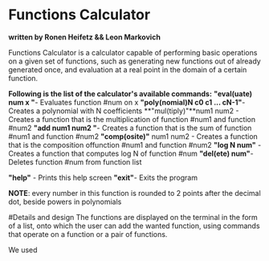 # Functions Calculator
**written by Ronen Heifetz && Leon Markovich**

Functions Calculator is a calculator capable of performing basic operations on a given set of functions, such as generating new functions out of already generated once, and evaluation at a real point in the domain of a certain function.


**Following is the list of the calculator's available commands:**
**"eval(uate) num x "**- Evaluates function #num on x
**"poly(nomial)N c0 c1 ... cN-1"**- Creates a polynomial with N coefficients
**"mul(tiply)"**num1 num2 - Creates a function that is the multiplication of function #num1 and function #num2
**"add num1 num2 "**- Creates a function that is the sum of function #num1 and function #num2
**"comp(osite)"** num1 num2 - Creates a function that is the composition offunction #num1 and function #num2
**"log N num"** - Creates a function that computes log N of function #num
**"del(ete) num"**- Deletes function #num from function list

**"help"** - Prints this help screen
**"exit"**- Exits the program

**NOTE**: every number in this function is rounded to 2 points after the decimal dot, beside powers in polynomials

#Details and design
The functions are displayed on the terminal in the form of a list, onto which the user can add the wanted function, using commands that operate on a function or a pair of functions.

We used 



